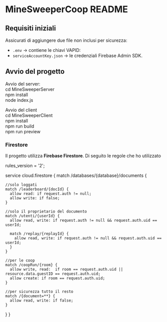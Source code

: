 # MineSweeperCoop README

## Requisiti iniziali
Assicurati di aggiungere due file non inclusi per sicurezza:

- `.env` → contiene le chiavi VAPID:
- `serviceAccountKey.json` → le credenziali Firebase Admin SDK.

## Avvio del progetto
Avvio del server:  
  cd MineSweeperServer  
  npm install  
  node index.js

Avvio del client  
  cd MineSweeperClient  
  npm install  
  npm run build  
  npm run preview

### Firestore
Il progetto utilizza **Firebase Firestore**. Di seguito le regole che ho utilizzato  

rules_version = '2';

service cloud.firestore {
  match /databases/{database}/documents {

    //solo loggati
    match /leaderboard/{docId} {
      allow read: if request.auth != null;
      allow write: if false;
    }

    //solo il proprietario del documento
    match /utenti/{userId} {
      allow read, write: if request.auth != null && request.auth.uid == userId;
    
      match /replay/{replayId} {
        allow read, write: if request.auth != null && request.auth.uid == userId;
      }
    }
    
    //per le coop
    match /coopRun/{room} {
      allow write, read:  if room == request.auth.uid || resource.data.guestID == request.auth.uid;
      allow create: if room == request.auth.uid;
    }

    //per sicurezza tutto il resto
    match /{document=**} {
      allow read, write: if false;
    }
  }
}

